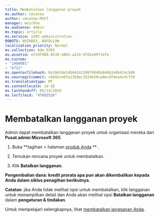 ```yaml
---
title: Membatalkan langganan proyek
ms.author: cmcatee
author: cmcatee-MSFT
manager: mnirkhe
ms.audience: Admin
ms.topic: article
ms.service: o365-administration
ROBOTS: NOINDEX, NOFOLLOW
localization_priority: Normal
ms.collection: Adm_O365
ms.assetid: ef2df989-8539-48b5-a324-97d2e09f14fe
ms.custom:
- "1400001"
- "4722"
ms.openlocfilehash: 0a10e2de14bd42412097d94bb846b34db414cb00
ms.sourcegitcommit: c6692ce0fa1358ec3529e59ca0ecdfdea4cdc759
ms.translationtype: MT
ms.contentlocale: id-ID
ms.lasthandoff: 09/14/2020
ms.locfileid: "47683526"
---
```

# <a name="cancel-project-subscription"></a>Membatalkan langganan proyek

Admin dapat membatalkan langganan proyek untuk organisasi mereka dari **Pusat admin Microsoft 365**.

1. Buka **tagihan > halaman [produk Anda](https://go.microsoft.com/fwlink/p/?linkid=842054) ** .

2. Temukan rencana proyek untuk membatalkan.

3. Klik **Batalkan langganan**.

**Pengembalian dana: kredit prorata apa pun akan dikembalikan kepada Anda dalam siklus penagihan berikutnya.**

**Catatan**: jika Anda tidak melihat opsi untuk membatalkan, klik langganan untuk menampilkan detail dan Anda akan melihat opsi **Batalkan langganan** dalam **pengaturan & tindakan**.

Untuk mempelajari selengkapnya, lihat [membatalkan langganan Anda](https://docs.microsoft.com/microsoft-365/commerce/subscriptions/cancel-your-subscription).
